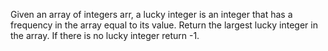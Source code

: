 Given an array of integers arr, a lucky integer is an integer that has a frequency in the array equal to its value.
Return the largest lucky integer in the array. If there is no lucky integer return -1.
